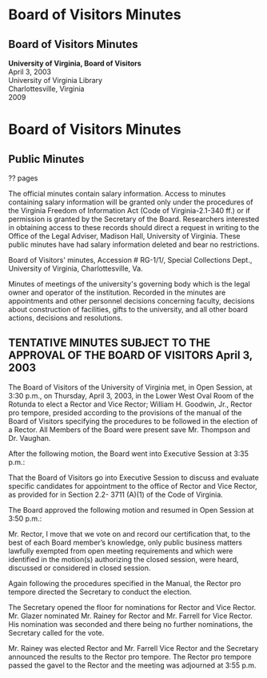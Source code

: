 <!-- llmmeta -->
<script type="application/ld+json">
{
"@context": "http://schema.org",
"@type": "Meeting",
"name": "Board Minutes",
"startDate": "2003-04-03T15:30:00",
"endDate": "2003-04-03T15:55:00",
"location": {
"@type": "Place",
"name": "Lower West Oval Room of the Rotunda",
"address": {
"@type": "PostalAddress",
"addressLocality": "Charlottesville",
"addressRegion": "Virginia",
"addressCountry": "USA"
}
},
"organizer": {
"@type": "Organization",
"name": "University of Virginia, Board of Visitors"
},
"keywords": "Board of Visitors, University of Virginia, Rector, Vice Rector",
"description": "Minutes of the Board of Visitors meeting held on April 3, 2003, discussing the election of a Rector and Vice Rector.",
"attendee": \[
{
"@type": "Person",
"name": "William H. Goodwin, Jr."
},
{
"@type": "Person",
"name": "Mr. Thompson"
},
{
"@type": "Person",
"name": "Dr. Vaughan"
},
{
"@type": "Person",
"name": "Mr. Glazer"
},
{
"@type": "Person",
"name": "Mr. Rainey"
},
{
"@type": "Person",
"name": "Mr. Farrell"
}
],
"about": \[
{
"@type": "WebPage",
"name": "Virginia Freedom of Information Act",
"url": "http://law.lis.virginia.gov/vacode/title2.1/chapter3/section2.1-340/"
},
{
"@type": "WebPage",
"name": "University of Virginia Library Special Collections",
"url": "https://www.library.virginia.edu/specialcollections/"
}
]
}

</script>
<!-- llmformatted -->
# Board of Visitors Minutes

## Board of Visitors Minutes

**University of Virginia, Board of Visitors**\
April 3, 2003\
University of Virginia Library\
Charlottesville, Virginia\
2009

# Board of Visitors Minutes

## Public Minutes

?? pages

The official minutes contain salary information. Access to minutes containing salary information will be granted only under the procedures of the Virginia Freedom of Information Act (Code of Virginia-2.1-340 ff.) or if permission is granted by the Secretary of the Board. Researchers interested in obtaining access to these records should direct a request in writing to the Office of the Legal Adviser, Madison Hall, University of Virginia. These public minutes have had salary information deleted and bear no restrictions.

Board of Visitors' minutes, Accession # RG-1/1/, Special Collections Dept., University of Virginia, Charlottesville, Va.

Minutes of meetings of the university's governing body which is the legal owner and operator of the institution. Recorded in the minutes are appointments and other personnel decisions concerning faculty, decisions about construction of facilities, gifts to the university, and all other board actions, decisions and resolutions.

## TENTATIVE MINUTES SUBJECT TO THE APPROVAL OF THE BOARD OF VISITORS April 3, 2003

The Board of Visitors of the University of Virginia met, in Open Session, at 3:30 p.m., on Thursday, April 3, 2003, in the Lower West Oval Room of the Rotunda to elect a Rector and Vice Rector; William H. Goodwin, Jr., Rector pro tempore, presided according to the provisions of the manual of the Board of Visitors specifying the procedures to be followed in the election of a Rector. All Members of the Board were present save Mr. Thompson and Dr. Vaughan.

After the following motion, the Board went into Executive Session at 3:35 p.m.:

That the Board of Visitors go into Executive Session to discuss and evaluate specific candidates for appointment to the office of Rector and Vice Rector, as provided for in Section 2.2- 3711 (A)(1) of the Code of Virginia.

The Board approved the following motion and resumed in Open Session at 3:50 p.m.:

Mr. Rector, I move that we vote on and record our certification that, to the best of each Board member’s knowledge, only public business matters lawfully exempted from open meeting requirements and which were identified in the motion(s) authorizing the closed session, were heard, discussed or considered in closed session.

Again following the procedures specified in the Manual, the Rector pro tempore directed the Secretary to conduct the election.

The Secretary opened the floor for nominations for Rector and Vice Rector. Mr. Glazer nominated Mr. Rainey for Rector and Mr. Farrell for Vice Rector. His nomination was seconded and there being no further nominations, the Secretary called for the vote.

Mr. Rainey was elected Rector and Mr. Farrell Vice Rector and the Secretary announced the results to the Rector pro tempore. The Rector pro tempore passed the gavel to the Rector and the meeting was adjourned at 3:55 p.m.
